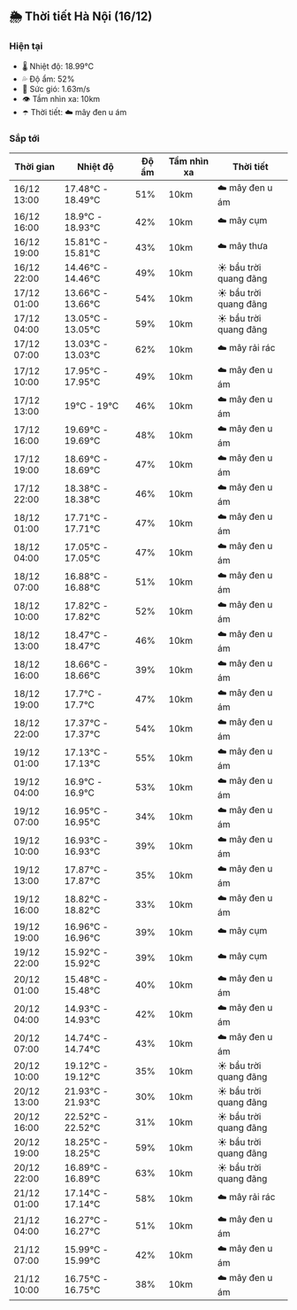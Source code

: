 ## 🌦️ Thời tiết Hà Nội (16/12)

### Hiện tại

- 🌡️ Nhiệt độ: 18.99℃
- 💦 Độ ẩm: 52%
- 💨 Sức gió: 1.63m/s
- 👁️ Tầm nhìn xa: 10km
- ☂️ Thời tiết: ☁️ mây đen u ám

### Sắp tới

| Thời gian | Nhiệt độ | Độ ẩm | Tầm nhìn xa | Thời tiết |
| --- | --- | --- | --- | --- |
| 16/12 13:00 | 17.48℃ - 18.49℃ | 51% | 10km | ☁️ mây đen u ám |
| 16/12 16:00 | 18.9℃ - 18.93℃ | 42% | 10km | ☁️ mây cụm |
| 16/12 19:00 | 15.81℃ - 15.81℃ | 43% | 10km | ☁️ mây thưa |
| 16/12 22:00 | 14.46℃ - 14.46℃ | 49% | 10km | ☀️ bầu trời quang đãng |
| 17/12 01:00 | 13.66℃ - 13.66℃ | 54% | 10km | ☀️ bầu trời quang đãng |
| 17/12 04:00 | 13.05℃ - 13.05℃ | 59% | 10km | ☀️ bầu trời quang đãng |
| 17/12 07:00 | 13.03℃ - 13.03℃ | 62% | 10km | ☁️ mây rải rác |
| 17/12 10:00 | 17.95℃ - 17.95℃ | 49% | 10km | ☁️ mây đen u ám |
| 17/12 13:00 | 19℃ - 19℃ | 46% | 10km | ☁️ mây đen u ám |
| 17/12 16:00 | 19.69℃ - 19.69℃ | 48% | 10km | ☁️ mây đen u ám |
| 17/12 19:00 | 18.69℃ - 18.69℃ | 47% | 10km | ☁️ mây đen u ám |
| 17/12 22:00 | 18.38℃ - 18.38℃ | 46% | 10km | ☁️ mây đen u ám |
| 18/12 01:00 | 17.71℃ - 17.71℃ | 47% | 10km | ☁️ mây đen u ám |
| 18/12 04:00 | 17.05℃ - 17.05℃ | 47% | 10km | ☁️ mây đen u ám |
| 18/12 07:00 | 16.88℃ - 16.88℃ | 51% | 10km | ☁️ mây đen u ám |
| 18/12 10:00 | 17.82℃ - 17.82℃ | 52% | 10km | ☁️ mây đen u ám |
| 18/12 13:00 | 18.47℃ - 18.47℃ | 46% | 10km | ☁️ mây đen u ám |
| 18/12 16:00 | 18.66℃ - 18.66℃ | 39% | 10km | ☁️ mây đen u ám |
| 18/12 19:00 | 17.7℃ - 17.7℃ | 47% | 10km | ☁️ mây đen u ám |
| 18/12 22:00 | 17.37℃ - 17.37℃ | 54% | 10km | ☁️ mây đen u ám |
| 19/12 01:00 | 17.13℃ - 17.13℃ | 55% | 10km | ☁️ mây đen u ám |
| 19/12 04:00 | 16.9℃ - 16.9℃ | 53% | 10km | ☁️ mây đen u ám |
| 19/12 07:00 | 16.95℃ - 16.95℃ | 34% | 10km | ☁️ mây đen u ám |
| 19/12 10:00 | 16.93℃ - 16.93℃ | 39% | 10km | ☁️ mây đen u ám |
| 19/12 13:00 | 17.87℃ - 17.87℃ | 35% | 10km | ☁️ mây đen u ám |
| 19/12 16:00 | 18.82℃ - 18.82℃ | 33% | 10km | ☁️ mây đen u ám |
| 19/12 19:00 | 16.96℃ - 16.96℃ | 39% | 10km | ☁️ mây cụm |
| 19/12 22:00 | 15.92℃ - 15.92℃ | 39% | 10km | ☁️ mây cụm |
| 20/12 01:00 | 15.48℃ - 15.48℃ | 40% | 10km | ☁️ mây đen u ám |
| 20/12 04:00 | 14.93℃ - 14.93℃ | 42% | 10km | ☁️ mây đen u ám |
| 20/12 07:00 | 14.74℃ - 14.74℃ | 43% | 10km | ☁️ mây đen u ám |
| 20/12 10:00 | 19.12℃ - 19.12℃ | 35% | 10km | ☀️ bầu trời quang đãng |
| 20/12 13:00 | 21.93℃ - 21.93℃ | 30% | 10km | ☀️ bầu trời quang đãng |
| 20/12 16:00 | 22.52℃ - 22.52℃ | 31% | 10km | ☀️ bầu trời quang đãng |
| 20/12 19:00 | 18.25℃ - 18.25℃ | 59% | 10km | ☀️ bầu trời quang đãng |
| 20/12 22:00 | 16.89℃ - 16.89℃ | 63% | 10km | ☀️ bầu trời quang đãng |
| 21/12 01:00 | 17.14℃ - 17.14℃ | 58% | 10km | ☁️ mây rải rác |
| 21/12 04:00 | 16.27℃ - 16.27℃ | 51% | 10km | ☁️ mây đen u ám |
| 21/12 07:00 | 15.99℃ - 15.99℃ | 42% | 10km | ☁️ mây đen u ám |
| 21/12 10:00 | 16.75℃ - 16.75℃ | 38% | 10km | ☁️ mây đen u ám |
